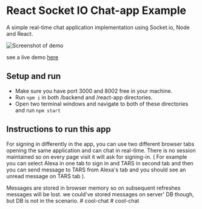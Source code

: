 # React Socket IO Chat-app Example
A simple real-time chat application implementation using Socket.io, Node and React.

![Screenshot of demo](./screenshot.png)

see a live demo [here](https://evening-coast-74033.herokuapp.com/)

## Setup and run
* Make sure you have port 3000 and 8002 free in your machine.
* Run `npm i` in both /backend and /react-app directories.
* Open two terminal windows and navigate to both of these directories and run `npm start`

## Instructions to run this app
For signing in differently in the app, you can use two different browser tabs opening the same application and can chat in real-time. There is no session maintained so on every page visit it will ask for signing-in. ( For example you can select Alexa in one tab to sign in and TARS in second tab and then you can send message to TARS from Alexa's tab and you should see an unread message on TARS tab ).

Messages are stored in browser memory so on subsequent refreshes messages will be lost. we could've stored messages on server' DB though, but DB is not in the scenario.
#   c o o l - c h a t  
 #   c o o l - c h a t  
 